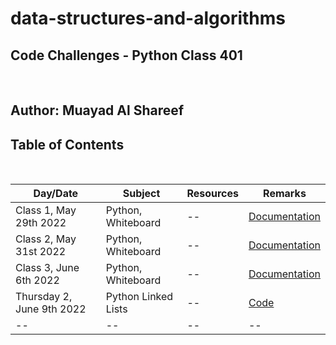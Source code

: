# data-structures-and-algorithms

## **Code Challenges - Python Class 401**

</br>

## **Author: Muayad Al Shareef**

## Table of Contents

</br>

| Day/Date | Subject | Resources | Remarks                                                                   |
| -------- | ------- | --------- |---------------------------------------------------------------------------|
| Class 1, May 29th 2022 | Python, Whiteboard | -- | [Documentation](./Documentation/reverse_array/reverse_array.md)           |
| Class 2, May 31st 2022 | Python, Whiteboard | -- | [Documentation](./Documentation/array_insert_shift/array_insert_shift.md) |
| Class 3, June 6th 2022 | Python, Whiteboard | -- | [Documentation](./Documentation/array_binary_search/README.md)            |
| Thursday 2, June 9th 2022 | Python Linked Lists | -- | [Code](./Documentation/linked-list/README.md)                             |
| -- | -- | -- | --                                                                        |
